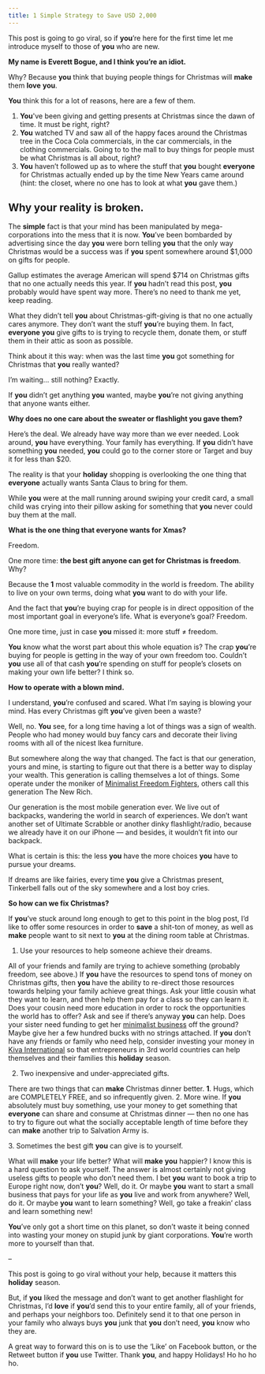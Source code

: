 ```yaml
---
title: 1 Simple Strategy to Save USD 2,000
---
```


This post is going to go viral, so if **you**’re here for the first time let
me introduce myself to those of **you** who are new.

**My name is Everett Bogue, and I think **you**’re an idiot.**

Why? Because **you** think that buying people things for Christmas will
**make** them **love** **you**.

**You** think this for a lot of reasons, here are a few of them.

  1. **You**'ve been giving and getting presents at Christmas since the dawn of time. It must be right, right?
  2. **You** watched TV and saw all of the happy faces around the Christmas tree in the Coca Cola commercials, in the car commercials, in the clothing commercials. Going to to the mall to buy things for people must be what Christmas is all about, right?
  3. **You** haven’t followed up as to where the stuff that **you** bought **everyone** for Christmas actually ended up by the time New Years came around (hint: the closet, where no one has to look at what **you** gave them.)

<h2>Why your reality is broken.</h2>

The **simple** fact is that your mind has been manipulated by mega-
corporations into the mess that it is now. **You**’ve been bombarded by
advertising since the day **you** were born telling **you** that the only way
Christmas would be a success was if **you** spent somewhere around $1,000 on
gifts for people.

Gallup estimates the average American will spend $714 on Christmas
gifts that no one actually needs this year. If **you** hadn’t
read this post, **you** probably would have spent way more. There’s no need to
thank me yet, keep reading.

What they didn’t tell **you** about Christmas-gift-giving is that no one
actually cares anymore. They don’t want the stuff **you**’re buying them. In
fact, **everyone** **you** give gifts to is trying to recycle them, donate
them, or stuff them in their attic as soon as possible.

Think about it this way: when was the last time **you** got something for
Christmas that **you** really wanted?

I’m waiting… still nothing? Exactly.

If **you** didn’t get anything **you** wanted, maybe **you**’re not giving
anything that anyone wants either.

**Why does no one care about the sweater or flashlight **you** gave them?**

Here’s the deal. We already have way more than we ever needed. Look around,
**you** have everything. Your family has everything. If **you** didn’t have
something **you** needed, **you** could go to the corner store or Target and
buy it for less than $20.

The reality is that your **holiday** shopping is overlooking the one thing
that **everyone** actually wants Santa Claus to bring for them.

While **you** were at the mall running around swiping your credit card, a
small child was crying into their pillow asking for something that **you**
never could buy them at the mall.

**What is the one thing that **everyone** wants for Xmas?**

Freedom.

One more time: **the best gift anyone can get for Christmas is freedom**. Why?

Because the **1** most valuable commodity in the world is freedom. The
ability to live on your own terms, doing what **you** want to do with your
life.

And the fact that **you**’re buying crap for people is in direct opposition of
the most important goal in everyone’s life. What is everyone’s goal? Freedom.

One more time, just in case **you** missed it: more stuff ≠ freedom.

**You** know what the worst part about this whole equation is? The crap **you**’re buying for people is getting in the way of your own freedom too. Couldn’t **you** use all of that cash **you**’re spending on stuff for people’s closets on making your own life better? I think so.

**How to operate with a blown mind.**

I understand, **you**’re confused and scared. What I’m saying is blowing your
mind. Has every Christmas gift **you**’ve given been a waste?

Well, no. **You** see, for a long time having a lot of things was a sign of
wealth. People who had money would buy fancy cars and decorate their living
rooms with all of the nicest Ikea furniture.

But somewhere along the way that changed. The fact is that our generation,
yours and mine, is starting to figure out that there is a better way to
display your wealth. This generation is calling themselves a lot of things.
Some operate under the moniker of [Minimalist Freedom
Fighters](http://www.artofbeingminimalist.com/), others call this generation
The New Rich.

Our generation is the most mobile generation ever. We live out of backpacks,
wandering the world in search of experiences. We don’t want another set of
Ultimate Scrabble or another dinky flashlight/radio, because we already have
it on our iPhone — and besides, it wouldn’t fit into our backpack.

What is certain is this: the less **you** have the more choices **you** have
to pursue your dreams.

If dreams are like fairies, every time **you** give a Christmas present,
Tinkerbell falls out of the sky somewhere and a lost boy cries.

**So how can we fix Christmas?**

If **you**’ve stuck around long enough to get to this point in the blog post,
I’d like to offer some resources in order to **save** a shit-ton of money, as
well as **make** people want to sit next to **you** at the dining room table
at Christmas.

1. Use your resources to help someone achieve their dreams.

All of your friends and family are trying to achieve something (probably
freedom, see above.) If **you** have the resources to spend tons of money on
Christmas gifts, then **you** have the ability to re-direct those resources
towards helping your family achieve great things. Ask your little cousin what
they want to learn, and then help them pay for a class so they can learn it.
Does your cousin need more education in order to rock the opportunities the
world has to offer? Ask and see if there’s anyway **you** can help. Does your
sister need funding to get her [minimalist
business](http://www.minimalistbusiness.com/) off the ground? Maybe give her a
few hundred bucks with no strings attached. If **you** don’t have any friends
or family who need help, consider investing your money in [Kiva
International](http://www.kiva.org/) so that entrepreneurs in 3rd world
countries can help themselves and their families this **holiday** season.

2. Two inexpensive and under-appreciated gifts.

There are two things that can **make** Christmas dinner better. **1**. Hugs,
which are COMPLETELY FREE, and so infrequently given. 2. More wine. If **you**
absolutely must buy something, use your money to get something that
**everyone** can share and consume at Christmas dinner — then no one has to
try to figure out what the socially acceptable length of time before they can
**make** another trip to Salvation Army is.

3\. Sometimes the best gift **you** can give is to yourself.

What will **make** your life better? What will **make** **you** happier? I
know this is a hard question to ask yourself. The answer is almost certainly
not giving useless gifts to people who don’t need them. I bet **you** want to
book a trip to Europe right now, don’t **you**? Well, do it. Or maybe **you**
want to start a small business that pays for your life as **you** live and
work from anywhere? Well, do it. Or maybe **you** want to learn something?
Well, go take a freakin’ class and learn something new!

**You**’ve only got a short time on this planet, so don’t waste it being conned into wasting your money on stupid junk by giant corporations. **You**’re worth more to yourself than that.

–

This post is going to go viral without your help, because it matters this
**holiday** season.

But, if **you** liked the message and don’t want to get another flashlight for
Christmas, I’d **love** if **you**’d send this to your entire family, all of
your friends, and perhaps your neighbors too. Definitely send it to that one
person in your family who always buys **you** junk that **you** don’t need,
**you** know who they are.

A great way to forward this on is to use the ‘Like’ on Facebook button, or the
Retweet button if **you** use Twitter. Thank **you**, and happy Holidays! Ho
ho ho ho.
